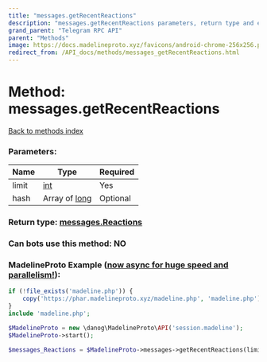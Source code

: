 ```yaml
---
title: "messages.getRecentReactions"
description: "messages.getRecentReactions parameters, return type and example"
grand_parent: "Telegram RPC API"
parent: "Methods"
image: https://docs.madelineproto.xyz/favicons/android-chrome-256x256.png
redirect_from: /API_docs/methods/messages_getRecentReactions.html
---
```

# Method: messages.getRecentReactions
[Back to methods index](index.html)



### Parameters:

| Name     |    Type       | Required |
|----------|---------------|----------|
|limit|[int](/API_docs/types/int.html) | Yes|
|hash|Array of [long](/API_docs/types/long.html) | Optional|


### Return type: [messages.Reactions](/API_docs/types/messages.Reactions.html)

### Can bots use this method: **NO**


### MadelineProto Example ([now async for huge speed and parallelism!](https://docs.madelineproto.xyz/docs/ASYNC.html)):


```php
if (!file_exists('madeline.php')) {
    copy('https://phar.madelineproto.xyz/madeline.php', 'madeline.php');
}
include 'madeline.php';

$MadelineProto = new \danog\MadelineProto\API('session.madeline');
$MadelineProto->start();

$messages_Reactions = $MadelineProto->messages->getRecentReactions(limit: int, hash: [long, long], );
```

